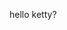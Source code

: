 <html>

<head>

<title>hello</title>

<meta http-equiv="Content-Type" content="text/html; charset=utf-8">
<meta name="language" content="zh-CN">

</head>

<body>
<p>
hello ketty?
</p>
</body>

</html>
